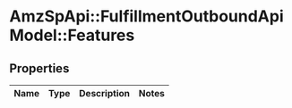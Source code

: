 # AmzSpApi::FulfillmentOutboundApiModel::Features

## Properties
Name | Type | Description | Notes
------------ | ------------- | ------------- | -------------

